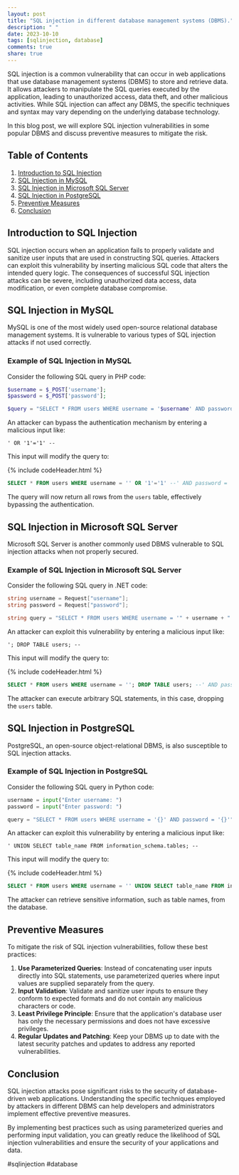 ```yaml
---
layout: post
title: "SQL injection in different database management systems (DBMS)."
description: " "
date: 2023-10-10
tags: [sqlinjection, database]
comments: true
share: true
---
```


SQL injection is a common vulnerability that can occur in web applications that use database management systems (DBMS) to store and retrieve data. It allows attackers to manipulate the SQL queries executed by the application, leading to unauthorized access, data theft, and other malicious activities. While SQL injection can affect any DBMS, the specific techniques and syntax may vary depending on the underlying database technology.

In this blog post, we will explore SQL injection vulnerabilities in some popular DBMS and discuss preventive measures to mitigate the risk.

## Table of Contents
1. [Introduction to SQL Injection](#introduction-to-sql-injection)
2. [SQL Injection in MySQL](#sql-injection-in-mysql)
3. [SQL Injection in Microsoft SQL Server](#sql-injection-in-microsoft-sql-server)
4. [SQL Injection in PostgreSQL](#sql-injection-in-postgresql)
5. [Preventive Measures](#preventive-measures)
6. [Conclusion](#conclusion)

## Introduction to SQL Injection

SQL injection occurs when an application fails to properly validate and sanitize user inputs that are used in constructing SQL queries. Attackers can exploit this vulnerability by inserting malicious SQL code that alters the intended query logic. The consequences of successful SQL injection attacks can be severe, including unauthorized data access, data modification, or even complete database compromise.

## SQL Injection in MySQL

MySQL is one of the most widely used open-source relational database management systems. It is vulnerable to various types of SQL injection attacks if not used correctly.

### Example of SQL Injection in MySQL

Consider the following SQL query in PHP code:

```php
$username = $_POST['username'];
$password = $_POST['password'];

$query = "SELECT * FROM users WHERE username = '$username' AND password = '$password'";
```

An attacker can bypass the authentication mechanism by entering a malicious input like:

```
' OR '1'='1' --
```

This input will modify the query to:

{% include codeHeader.html %}
```sql
SELECT * FROM users WHERE username = '' OR '1'='1' --' AND password = '$password'
```

The query will now return all rows from the `users` table, effectively bypassing the authentication.

## SQL Injection in Microsoft SQL Server

Microsoft SQL Server is another commonly used DBMS vulnerable to SQL injection attacks when not properly secured.

### Example of SQL Injection in Microsoft SQL Server

Consider the following SQL query in .NET code:

```csharp
string username = Request["username"];
string password = Request["password"];

string query = "SELECT * FROM users WHERE username = '" + username + "' AND password = '" + password + "'";
```

An attacker can exploit this vulnerability by entering a malicious input like:

```
'; DROP TABLE users; --
```

This input will modify the query to:

{% include codeHeader.html %}
```sql
SELECT * FROM users WHERE username = ''; DROP TABLE users; --' AND password = '$password'
```

The attacker can execute arbitrary SQL statements, in this case, dropping the `users` table.

## SQL Injection in PostgreSQL

PostgreSQL, an open-source object-relational DBMS, is also susceptible to SQL injection attacks.

### Example of SQL Injection in PostgreSQL

Consider the following SQL query in Python code:

```python
username = input("Enter username: ")
password = input("Enter password: ")

query = "SELECT * FROM users WHERE username = '{}' AND password = '{}'".format(username, password)
```

An attacker can exploit this vulnerability by entering a malicious input like:

```
' UNION SELECT table_name FROM information_schema.tables; --
```

This input will modify the query to:

{% include codeHeader.html %}
```sql
SELECT * FROM users WHERE username = '' UNION SELECT table_name FROM information_schema.tables; --' AND password = '$password'
```

The attacker can retrieve sensitive information, such as table names, from the database.

## Preventive Measures

To mitigate the risk of SQL injection vulnerabilities, follow these best practices:

1. **Use Parameterized Queries**: Instead of concatenating user inputs directly into SQL statements, use parameterized queries where input values are supplied separately from the query.
2. **Input Validation**: Validate and sanitize user inputs to ensure they conform to expected formats and do not contain any malicious characters or code.
3. **Least Privilege Principle**: Ensure that the application's database user has only the necessary permissions and does not have excessive privileges.
4. **Regular Updates and Patching**: Keep your DBMS up to date with the latest security patches and updates to address any reported vulnerabilities.

## Conclusion

SQL injection attacks pose significant risks to the security of database-driven web applications. Understanding the specific techniques employed by attackers in different DBMS can help developers and administrators implement effective preventive measures.

By implementing best practices such as using parameterized queries and performing input validation, you can greatly reduce the likelihood of SQL injection vulnerabilities and ensure the security of your applications and data.

#sqlinjection #database